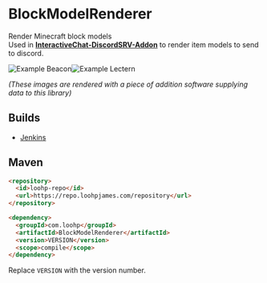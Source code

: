 # BlockModelRenderer
Render Minecraft block models<br>
Used in **[InteractiveChat-DiscordSRV-Addon](https://github.com/LOOHP/InteractiveChat-DiscordSRV-Addon)** to render item models to send to discord.

![Example Beacon](https://imgur.com/loHqLHB.png)![Example Lectern](https://imgur.com/pPaEpCt.png)

*(These images are rendered with a piece of addition software supplying data to this library)*

## Builds

- [Jenkins](https://ci.loohpjames.com/job/BlockModelRenderer/)

## Maven
```html
<repository>
  <id>loohp-repo</id>
  <url>https://repo.loohpjames.com/repository</url>
</repository>
```
```html
<dependency>
  <groupId>com.loohp</groupId>
  <artifactId>BlockModelRenderer</artifactId>
  <version>VERSION</version>
  <scope>compile</scope>
</dependency>
```
Replace `VERSION` with the version number.
